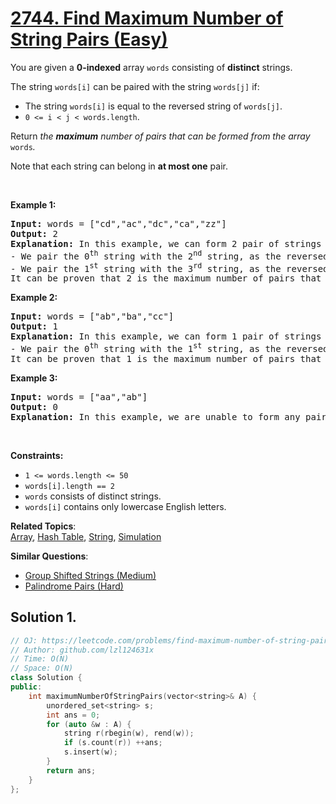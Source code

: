 # [2744. Find Maximum Number of String Pairs (Easy)](https://leetcode.com/problems/find-maximum-number-of-string-pairs)

<p>You are given a <strong>0-indexed</strong> array <code>words</code> consisting of <strong>distinct</strong> strings.</p>
<p>The string <code>words[i]</code> can be paired with the string <code>words[j]</code> if:</p>
<ul>
	<li>The string <code>words[i]</code> is equal to the reversed string of <code>words[j]</code>.</li>
	<li><code>0 &lt;= i &lt; j &lt; words.length</code>.</li>
</ul>
<p>Return <em>the <strong>maximum</strong> number of pairs that can be formed from the array </em><code>words</code><em>.</em></p>
<p>Note that&nbsp;each string can belong in&nbsp;<strong>at most one</strong> pair.</p>
<p>&nbsp;</p>
<p><strong class="example">Example 1:</strong></p>
<pre><strong>Input:</strong> words = ["cd","ac","dc","ca","zz"]
<strong>Output:</strong> 2
<strong>Explanation:</strong> In this example, we can form 2 pair of strings in the following way:
- We pair the 0<sup>th</sup> string with the 2<sup>nd</sup> string, as the reversed string of word[0] is "dc" and is equal to words[2].
- We pair the 1<sup>st</sup> string with the 3<sup>rd</sup> string, as the reversed string of word[1] is "ca" and is equal to words[3].
It can be proven that 2 is the maximum number of pairs that can be formed.</pre>
<p><strong class="example">Example 2:</strong></p>
<pre><strong>Input:</strong> words = ["ab","ba","cc"]
<strong>Output:</strong> 1
<strong>Explanation:</strong> In this example, we can form 1 pair of strings in the following way:
- We pair the 0<sup>th</sup> string with the 1<sup>st</sup> string, as the reversed string of words[1] is "ab" and is equal to words[0].
It can be proven that 1 is the maximum number of pairs that can be formed.
</pre>
<p><strong class="example">Example 3:</strong></p>
<pre><strong>Input:</strong> words = ["aa","ab"]
<strong>Output:</strong> 0
<strong>Explanation:</strong> In this example, we are unable to form any pair of strings.
</pre>
<p>&nbsp;</p>
<p><strong>Constraints:</strong></p>
<ul>
	<li><code>1 &lt;= words.length &lt;= 50</code></li>
	<li><code>words[i].length == 2</code></li>
	<li><code>words</code>&nbsp;consists of distinct strings.</li>
	<li><code>words[i]</code>&nbsp;contains only lowercase English letters.</li>
</ul>

**Related Topics**:  
[Array](https://leetcode.com/tag/array/), [Hash Table](https://leetcode.com/tag/hash-table/), [String](https://leetcode.com/tag/string/), [Simulation](https://leetcode.com/tag/simulation/)

**Similar Questions**:
* [Group Shifted Strings (Medium)](https://leetcode.com/problems/group-shifted-strings/)
* [Palindrome Pairs (Hard)](https://leetcode.com/problems/palindrome-pairs/)

## Solution 1.

```cpp
// OJ: https://leetcode.com/problems/find-maximum-number-of-string-pairs
// Author: github.com/lzl124631x
// Time: O(N)
// Space: O(N)
class Solution {
public:
    int maximumNumberOfStringPairs(vector<string>& A) {
        unordered_set<string> s;
        int ans = 0;
        for (auto &w : A) {
            string r(rbegin(w), rend(w));
            if (s.count(r)) ++ans;
            s.insert(w);
        }
        return ans;
    }
};
```